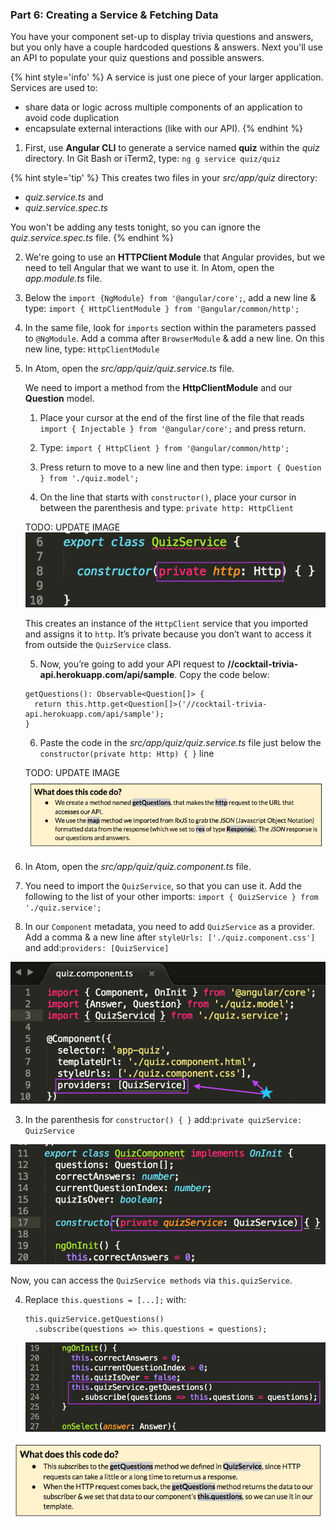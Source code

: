 ### Part 6: Creating a Service & Fetching Data

You have your component set-up to display trivia questions and answers, but you only have a couple hardcoded questions & answers. Next you'll use an API to populate your quiz questions and possible answers.

{% hint style='info' %}
A service is just one piece of your larger application. Services are used to:
* share data or logic across multiple components of an application to avoid code duplication
* encapsulate external interactions (like with our API).
{% endhint %}

1. First, use **Angular CLI** to generate a service named **quiz** within the _quiz_ directory. In Git Bash or iTerm2, type: `ng g service quiz/quiz`

  {% hint style='tip' %}
This creates two files in your _src/app/quiz_ directory:
  * _quiz.service.ts_ and
  * _quiz.service.spec.ts_

You won't be adding any tests tonight, so you can ignore the _quiz.service.spec.ts_ file.
  {% endhint %}

2. We're going to use an **HTTPClient Module** that Angular provides, but we need to tell Angular that we want to use it. In Atom, open the _app.module.ts_ file.

  1. Below the `import {NgModule} from '@angular/core';`, add a new line & type:
  `import { HttpClientModule } from '@angular/common/http';`

  2. In the same file, look for `imports` section within the parameters passed to `@NgModule`. Add a comma after `BrowserModule` & add a new line. On this new line, type: `HttpClientModule`

2.  In Atom, open the _src/app/quiz/quiz.service.ts_ file.

    We need to import a method from the **HttpClientModule** and our **Question** model.

    1. Place your cursor at the end of the first line of the file that reads `import { Injectable } from '@angular/core';` and press return.

    2. Type: `import { HttpClient } from '@angular/common/http';`

    3. Press return to move to a new line and then type: `import { Question } from './quiz.model';`

    4. On the line that starts with `constructor()`, place your cursor in between the parenthesis and type: `private http: HttpClient`

    TODO: UPDATE IMAGE
    ![](/images/image27.png)

    This creates an instance of the `HttpClient` service that you imported and assigns it to `http`. It’s private because you don’t want to access it from outside the `QuizService` class.

    5. Now, you’re going to add your API request to **//cocktail-trivia-api.herokuapp.com/api/sample**. Copy the code below:

    ```
    getQuestions(): Observable<Question[]> { 
      return this.http.get<Question[]>('//cocktail-trivia-api.herokuapp.com/api/sample'); 
    }
    ```

    6. Paste the code in the _src/app/quiz/quiz.service.ts_ file just below the `constructor(private http: Http) { }` line

    TODO: UPDATE IMAGE
    ![](../images/26.png)

9.  In Atom, open the _src/app/quiz/quiz.component.ts_ file.

  1.  You need to import the `QuizService`, so that you can use it. Add the following to the list of your other imports: `import { QuizService } from './quiz.service';`

  2.  In our `Component` metadata, you need to add `QuizService` as a provider. Add a comma & a new line after `styleUrls: ['./quiz.component.css']` and add:`providers: [QuizService]`

  ![](/images/image22.png)

  3. In the parenthesis for `constructor() { }` add:`private quizService: QuizService`

  ![](/images/image48.png)

  Now, you can access the `QuizService methods` via `this.quizService`.

4.  Replace `this.questions = [...];` with:
    ```
    this.quizService.getQuestions()
      .subscribe(questions => this.questions = questions);
    ```

    ![](/images/image13.png)

![](../images/27.png)
